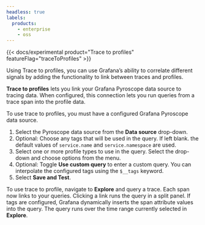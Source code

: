 ```yaml
---
headless: true
labels:
  products:
    - enterprise
    - oss
---
```


[//]: # 'This file documents the Traces to profile configure and usage for the Tempo data source.'
[//]: # 'This shared file is included in these locations:'
[//]: # '/grafana/docs/sources/datasources/tempo/configure-tempo-data-source.md'
[//]: # '/website/docs/grafana-cloud/data-configuration/traces/traces-query-editor.md'
[//]: #
[//]: # 'If you make changes to this file, verify that the meaning and content are not changed in any place where the file is included.'
[//]: # 'Any links should be fully qualified and not relative: /docs/grafana/ instead of ../grafana/.'

<!-- # Trace to profiles  -->

{{< docs/experimental product="Trace to profiles" featureFlag="traceToProfiles" >}}

Using Trace to profiles, you can use Grafana’s ability to correlate different signals by adding the functionality to link between traces and profiles.

**Trace to profiles** lets you link your Grafana Pyroscope data source to tracing data.
When configured, this connection lets you run queries from a trace span into the profile data.

To use trace to profiles, you must have a configured Grafana Pyroscope data source.

1. Select the Pyroscope data source from the **Data source** drop-down.
1. Optional: Choose any tags that will be used in the query. If left blank. the default values of `service.name` and `service.namespace` are used.
1. Select one or more profile types to use in the query. Select the drop-down and choose options from the menu.
1. Optional: Toggle **Use custom query** to enter a custom query. You can interpolate the configured tags using the `$__tags` keyword.
1. Select **Save and Test**.

To use trace to profile, navigate to **Explore** and query a trace. Each span now links to your queries. Clicking a link runs the query in a split panel. If tags are configured, Grafana dynamically inserts the span attribute values into the query. The query runs over the time range currently selected in **Explore**.
